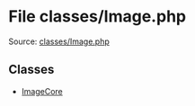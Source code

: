 File classes/Image.php
=========

Source: [classes/Image.php](https://github.com/PrestaShop/PrestaShop/blob/1.5.6.0/classes/Image.php)


Classes
-------

* [ImageCore](class.ImageCore.md)


